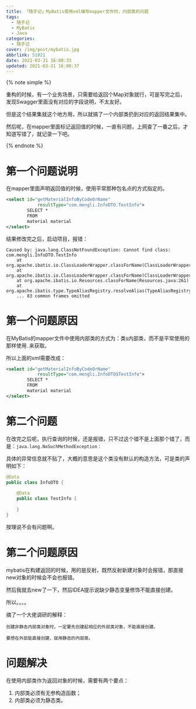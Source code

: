 ```yaml
---
title: 「随手记」MyBatis使用xml编写mapper文件时，内部类的问题
tags:
  - 随手记
  - MyBatis
  - Java
categories:
  - 随手记
cover: /img/post/mybatis.jpg
abbrlink: 51021
date: 2021-03-31 16:00:33
updated: 2021-03-31 16:00:37
---
```


{% note simple %}

重构的时候，有一个业务场景，只需要给返回个Map对象就行，可是写完之后，发现Swagger里面没有对应的字段说明，不太友好。

但是这个结果集就这个地方用，所以就搞了一个内部类扔到对应的返回结果集中。

然后呢，在mapper里面标记返回值的时候，一直有问题，上网查了一番之后，才知道写错了，就记录一下吧。

{% endnote %}

# 第一个问题说明

在mapper里面声明返回值的时候，使用平常那种包名点的方式指定的。

```xml
<select id="getMaterialInfoByCodeOrName"
            resultType="com.mengli.InfoDTO.TestInfo">
        SELECT * 
        FROM
        material material
</select>
```

结果修改完之后，启动项目，报错：

```properties
Caused by: java.lang.ClassNotFoundException: Cannot find class: com.mengli.InfoDTO.TestInfo
	at org.apache.ibatis.io.ClassLoaderWrapper.classForName(ClassLoaderWrapper.java:200)
	at org.apache.ibatis.io.ClassLoaderWrapper.classForName(ClassLoaderWrapper.java:89)
	at org.apache.ibatis.io.Resources.classForName(Resources.java:261)
	at org.apache.ibatis.type.TypeAliasRegistry.resolveAlias(TypeAliasRegistry.java:116)
	... 83 common frames omitted
```

# 第一个问题原因

在MyBatis的mapper文件中使用内部类的方式为：类`$`内部类，而不是平常使用的那样使用`.`来获取。

所以上面的xml需要改成：

```xml
<select id="getMaterialInfoByCodeOrName"
            resultType="com.mengli.InfoDTO$TestInfo">
        SELECT * 
        FROM
        material material
</select>
```

# 第二个问题

在改完之后呢，执行查询的时候，还是报错，只不过这个错不是上面那个错了，而是：`java.lang.NoSuchMethodException：`

具体的异常信息就不贴了，大概的意思是这个类没有默认的构造方法，可是类的声明如下：

```java
@Data
public class InfoDTO {
    
    @Data
    public class TestInfo {
        
    }
}
```

按理说不会有问题啊。

# 第二个问题原因

mybatis在构建返回的时候，用的是反射，既然反射新建对象时会报错，那直接new对象的时候会不会也报错。

然后我就去new了一下，然后IDEA提示说缺少静态变量修饰不能直接创建。

所以。。。。

摘了一个大佬调研的解释：

```properties
创建非静态内部类对象时，一定要先创建起相应的外部类对象，不能直接创建。

要想在外部能直接创建，就用静态的内部类。
```

# 问题解决

在使用内部类作为返回对象的时候，需要有两个要点：

1. 内部类必须有无参构造函数；
2. 内部类必须为静态类。
